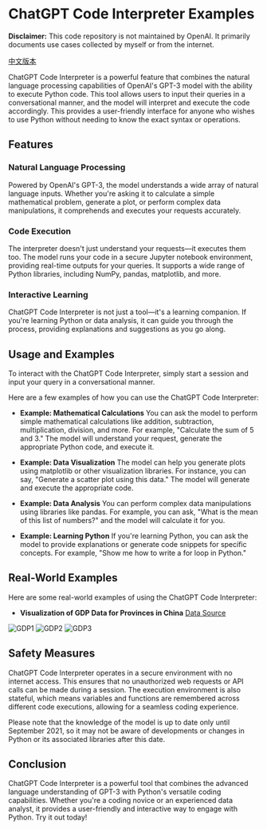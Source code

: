 # ChatGPT Code Interpreter Examples

**Disclaimer:** This code repository is not maintained by OpenAI. It primarily documents use cases collected by myself or from the internet.

[中文版本](./readme_zh.md)

ChatGPT Code Interpreter is a powerful feature that combines the natural language processing capabilities of OpenAI's GPT-3 model with the ability to execute Python code. This tool allows users to input their queries in a conversational manner, and the model will interpret and execute the code accordingly. This provides a user-friendly interface for anyone who wishes to use Python without needing to know the exact syntax or operations.

## Features

### Natural Language Processing

Powered by OpenAI's GPT-3, the model understands a wide array of natural language inputs. Whether you're asking it to calculate a simple mathematical problem, generate a plot, or perform complex data manipulations, it comprehends and executes your requests accurately.

### Code Execution

The interpreter doesn't just understand your requests—it executes them too. The model runs your code in a secure Jupyter notebook environment, providing real-time outputs for your queries. It supports a wide range of Python libraries, including NumPy, pandas, matplotlib, and more.

### Interactive Learning

ChatGPT Code Interpreter is not just a tool—it's a learning companion. If you're learning Python or data analysis, it can guide you through the process, providing explanations and suggestions as you go along.

## Usage and Examples

To interact with the ChatGPT Code Interpreter, simply start a session and input your query in a conversational manner. 

Here are a few examples of how you can use the ChatGPT Code Interpreter:

- **Example: Mathematical Calculations** You can ask the model to perform simple mathematical calculations like addition, subtraction, multiplication, division, and more. For example, "Calculate the sum of 5 and 3." The model will understand your request, generate the appropriate Python code, and execute it.

- **Example: Data Visualization** The model can help you generate plots using matplotlib or other visualization libraries. For instance, you can say, "Generate a scatter plot using this data." The model will generate and execute the appropriate code.

- **Example: Data Analysis** You can perform complex data manipulations using libraries like pandas. For example, you can ask, "What is the mean of this list of numbers?" and the model will calculate it for you.

- **Example: Learning Python** If you're learning Python, you can ask the model to provide explanations or generate code snippets for specific concepts. For example, "Show me how to write a for loop in Python."
## Real-World Examples

Here are some real-world examples of using the ChatGPT Code Interpreter:

- **Visualization of GDP Data for Provinces in China** [Data Source](https://www.kaggle.com/datasets/concyclics/chinas-gdp-in-province)

![GDP1](images/gdp1.jpg)
![GDP2](images/gdp2.jpg)
![GDP3](images/gdp3.jpg)

## Safety Measures

ChatGPT Code Interpreter operates in a secure environment with no internet access. This ensures that no unauthorized web requests or API calls can be made during a session. The execution environment is also stateful, which means variables and functions are remembered across different code executions, allowing for a seamless coding experience.

Please note that the knowledge of the model is up to date only until September 2021, so it may not be aware of developments or changes in Python or its associated libraries after this date.

## Conclusion

ChatGPT Code Interpreter is a powerful tool that combines the advanced language understanding of GPT-3 with Python's versatile coding capabilities. Whether you're a coding novice or an experienced data analyst, it provides a user-friendly and interactive way to engage with Python. Try it out today!
